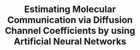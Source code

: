 ---
advisors:
- H. Birkan Yılmaz
poster: images/09-poster.jpg
students:
- name: Halil ibrahim Orhan
- name: Halil Umut Özdemir
title: Estimating Molecular Communication via Diffusion Channel Coefficients by using
  Artificial Neural Networks
type: project
rank: 1
---